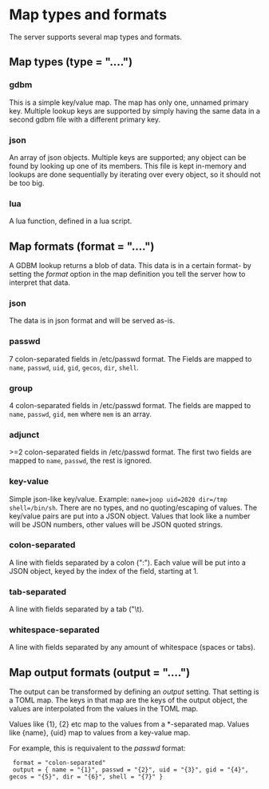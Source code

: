 
# Map types and formats

The server supports several map types and formats.

## Map types (type = "....")

### gdbm
  This is a simple key/value map. The map has only one, unnamed primary key.
  Multiple lookup keys are supported by simply having the same data in
  a second gdbm file with a different primary key.

### json
  An array of json objects. Multiple keys are supported; any object can be
  found by looking up one of its members. This file is kept in-memory and
  lookups are done sequentially by iterating over every object, so it
  should not be too big.

### lua
  A lua function, defined in a lua script.

## Map formats (format = "....")

A GDBM lookup returns a blob of data. This data is in a certain format-
by setting the *format* option in the map definition you tell the server
how to interpret that data.

### json
  The data is in json format and will be served as-is.

### passwd
  7 colon-separated fields in /etc/passwd format. The Fields are mapped to
  `name`, `passwd`, `uid`, `gid`, `gecos`, `dir`, `shell`.

### group
  4 colon-separated fields in /etc/passwd format. The fields are mapped to
  `name`, `passwd`, `gid`, `mem` where `mem` is an array.

### adjunct
  \>=2 colon-separated fields in /etc/passwd format. The first two fields
  are mapped to `name`, `passwd`, the rest is ignored.

### key-value
  Simple json-like key/value. Example: `name=joop uid=2020 dir=/tmp shell=/bin/sh`.
  There are no types, and no quoting/escaping of values. The key/value pairs are
  put into a JSON object. Values that look like a number will be JSON numbers,
  other values will be JSON quoted strings.

### colon-separated
  A line with fields separated by a colon (":"). Each value will be put into
  a JSON object, keyed by the index of the field, starting at 1.

### tab-separated
  A line with fields separated by a tab ("\t).

### whitespace-separated
  A line with fields separated by any amount of whitespace (spaces or tabs).

## Map output formats (output = "....")

The output can be transformed by defining an *output* setting. That setting is
a TOML map. The keys in that map are the keys of the output object, the values
are interpolated from the values in the TOML map.

Values like {1}, {2} etc map to the values from a \*-separated map. Values like
{name}, {uid} map to values from a key-value map.

For example, this is requivalent to the *passwd* format:

```
 format = "colon-separated"
 output = { name = "{1}", passwd = "{2}", uid = "{3}", gid = "{4}", gecos = "{5}", dir = "{6}", shell = "{7}" }
```

